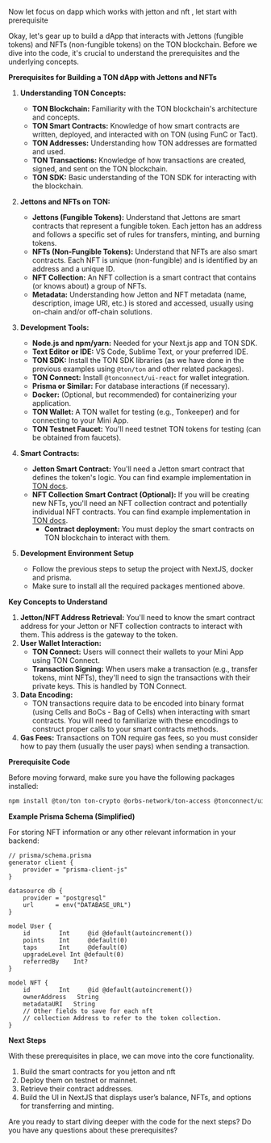 Now let focus on dapp which works with jetton and nft , let start with prerequisite

Okay, let's gear up to build a dApp that interacts with Jettons (fungible tokens) and NFTs (non-fungible tokens) on the TON blockchain. Before we dive into the code, it's crucial to understand the prerequisites and the underlying concepts.

**Prerequisites for Building a TON dApp with Jettons and NFTs**

1.  **Understanding TON Concepts:**

    - **TON Blockchain:** Familiarity with the TON blockchain's architecture and concepts.
    - **TON Smart Contracts:** Knowledge of how smart contracts are written, deployed, and interacted with on TON (using FunC or Tact).
    - **TON Addresses:** Understanding how TON addresses are formatted and used.
    - **TON Transactions:** Knowledge of how transactions are created, signed, and sent on the TON blockchain.
    - **TON SDK:** Basic understanding of the TON SDK for interacting with the blockchain.

2.  **Jettons and NFTs on TON:**

    - **Jettons (Fungible Tokens):** Understand that Jettons are smart contracts that represent a fungible token. Each jetton has an address and follows a specific set of rules for transfers, minting, and burning tokens.
    - **NFTs (Non-Fungible Tokens):** Understand that NFTs are also smart contracts. Each NFT is unique (non-fungible) and is identified by an address and a unique ID.
    - **NFT Collection:** An NFT collection is a smart contract that contains (or knows about) a group of NFTs.
    - **Metadata:** Understanding how Jetton and NFT metadata (name, description, image URI, etc.) is stored and accessed, usually using on-chain and/or off-chain solutions.

3.  **Development Tools:**

    - **Node.js and npm/yarn:** Needed for your Next.js app and TON SDK.
    - **Text Editor or IDE:** VS Code, Sublime Text, or your preferred IDE.
    - **TON SDK:** Install the TON SDK libraries (as we have done in the previous examples using `@ton/ton` and other related packages).
    - **TON Connect:** Install `@tonconnect/ui-react` for wallet integration.
    - **Prisma or Similar:** For database interactions (if necessary).
    - **Docker:** (Optional, but recommended) for containerizing your application.
    - **TON Wallet:** A TON wallet for testing (e.g., Tonkeeper) and for connecting to your Mini App.
    - **TON Testnet Faucet:** You'll need testnet TON tokens for testing (can be obtained from faucets).

4.  **Smart Contracts:**

    - **Jetton Smart Contract:** You'll need a Jetton smart contract that defines the token's logic. You can find example implementation in [TON docs](https://docs.ton.org/develop/smart-contracts/fungible-token).
    - **NFT Collection Smart Contract (Optional):** If you will be creating new NFTs, you'll need an NFT collection contract and potentially individual NFT contracts. You can find example implementation in [TON docs](https://docs.ton.org/develop/smart-contracts/non-fungible-token).
      - **Contract deployment:** You must deploy the smart contracts on TON blockchain to interact with them.

5.  **Development Environment Setup**
    - Follow the previous steps to setup the project with NextJS, docker and prisma.
    - Make sure to install all the required packages mentioned above.

**Key Concepts to Understand**

1.  **Jetton/NFT Address Retrieval:** You'll need to know the smart contract address for your Jetton or NFT collection contracts to interact with them. This address is the gateway to the token.
2.  **User Wallet Interaction:**
    - **TON Connect:** Users will connect their wallets to your Mini App using TON Connect.
    - **Transaction Signing:** When users make a transaction (e.g., transfer tokens, mint NFTs), they'll need to sign the transactions with their private keys. This is handled by TON Connect.
3.  **Data Encoding:**
    - TON transactions require data to be encoded into binary format (using Cells and BoCs - Bag of Cells) when interacting with smart contracts. You will need to familiarize with these encodings to construct proper calls to your smart contracts methods.
4.  **Gas Fees:** Transactions on TON require gas fees, so you must consider how to pay them (usually the user pays) when sending a transaction.

**Prerequisite Code**

Before moving forward, make sure you have the following packages installed:

```bash
npm install @ton/ton ton-crypto @orbs-network/ton-access @tonconnect/ui-react @prisma/client next react react-dom
```

**Example Prisma Schema (Simplified)**

For storing NFT information or any other relevant information in your backend:

```prisma
// prisma/schema.prisma
generator client {
    provider = "prisma-client-js"
}

datasource db {
    provider = "postgresql"
    url      = env("DATABASE_URL")
}

model User {
    id        Int     @id @default(autoincrement())
    points    Int     @default(0)
    taps      Int     @default(0)
    upgradeLevel Int @default(0)
    referredBy    Int?
}

model NFT {
    id        Int     @id @default(autoincrement())
    ownerAddress   String
    metadataURI   String
    // Other fields to save for each nft
    // collection Address to refer to the token collection.
}
```

**Next Steps**

With these prerequisites in place, we can move into the core functionality.

1. Build the smart contracts for you jetton and nft
2. Deploy them on testnet or mainnet.
3. Retrieve their contract addresses.
4. Build the UI in NextJS that displays user’s balance, NFTs, and options for transferring and minting.

Are you ready to start diving deeper with the code for the next steps? Do you have any questions about these prerequisites?
